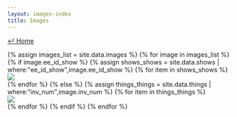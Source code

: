 ```yaml
---
layout: images-index
title: Images
---
```

<a href="../">↩ Home</a> 
<div class="thumbs">
{% assign images_list = site.data.images %}
{% for image in images_list %}
{% if image.ee_id_show %}
{% assign shows_shows = site.data.shows | where:"ee_id_show",image.ee_id_show %}
{% for item in shows_shows %}<div class="thumbs"><a href="../shows/{{ item.url }}"><img src="../assets/imgs/{{image.filename}}" loading="lazy"></a></div>{% endfor %}
{% else %}
{% assign things_things = site.data.things | where:"inv_num",image.inv_num %}
{% for item in things_things %}<div class="thumbs"><a href="../things-i-made/{{ item.url }}"><img src="../assets/imgs/{{image.filename}}" loading="lazy"></a></div>{% endfor %}
{% endif %}
{% endfor %}
</div>





